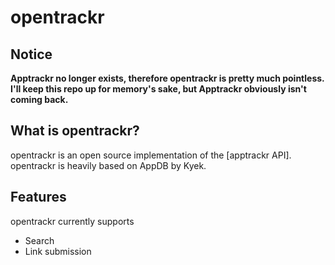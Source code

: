 opentrackr
=========

Notice
----------
**Apptrackr no longer exists, therefore opentrackr is pretty much pointless. I'll keep this repo up for memory's sake, but Apptrackr obviously isn't coming back.**

What is opentrackr?
----------

opentrackr is an open source implementation of the [apptrackr API].
opentrackr is heavily based on AppDB by Kyek.

Features
----------

opentrackr currently supports

* Search
* Link submission

